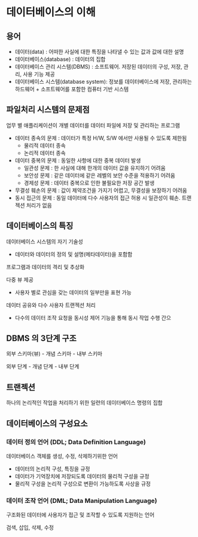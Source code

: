 # 데이터베이스의 이해

## 용어

* 데이터(data) : 어떠한 사실에 대한 특징을 나타낼 수 있는 값과 값에 대한 설명
* 데이터베이스(database) : 데이터의 집합
* 데이터베이스 관리 시스템(DBMS) : 소프트웨어. 저장된 데이터의 구성, 저장, 관리, 사용 기능 제공
* 데이터베이스 시스템(database system): 정보를 데이터베이스에 저장, 관리하는 하드웨어 + 소프트웨어를 포함한 컴퓨터 기반 시스템

## 파일처리 시스템의 문제점

업무 별 애플리케이션이 개별 데이터를 데이터 파일에 저장 및 관리하는 프로그램

* 데이터 종속의 문제 : 데이터가 특정 H/W, S/W 에서만 사용될 수 있도록 제한됨
  * 물리적 데이터 종속
  * 논리적 데이터 종속
* 데이터 중복의 문제 : 동일한 사항에 대한 중복 데이터 발생
  * 일관성 문제 : 한 사실에 대해 한개의 데이터 값을 유지하기 어려움
  * 보안성 문제 : 같은 데이터에 같은 레벨의 보안 수준을 적용하기 어려움
  * 경제성 문제 : 데이터 중복으로 인한 불필요한 저장 공간 발생
* 무결성 훼손의 문제 : 값이 제약조건을 가지기 어렵고, 무결성을 보장하기 어려움
* 동시 접근의 문제 : 동일 데이터에 다수 사용자의 접근 허용 시 일관성이 훼손. 트랜젝션 처리가 없음

## 데이터베이스의 특징

데이터베이스 시스템의 자기 기술성
* 데이터와 데이터의 정의 및 설명(메타데이터)을 포함함

프로그램과 데이터의 격리 및 추상화

다중 뷰 제공
* 사용자 별로 관심을 갖는 데이터의 일부만을 표현 가능

데이터 공유와 다수 사용자 트랜젝션 처리
* 다수의 데이터 조작 요청을 동시성 제어 기능을 통해 동시 작업 수행 간으

## DBMS 의 3단계 구조

외부 스키마(뷰) - 개념 스키마 - 내부 스키마

외부 단계 - 개념 단계 - 내부 단계 

## 트랜젝션

하나의 논리적인 작업을 처리하기 위한 일련의 데이터베이스 명령의 집합

## 데이터베이스의 구성요소

### 데이터 정의 언어 (DDL; Data **Definition** Language)

데이터베이스 객체를 생성, 수정, 삭제하기위한 언어

* 데이터의 논리적 구성, 특징을 규정
* 데이터가 기억장치에 저장되도록 데이터의 물리적 구성을 규정
* 물리적 구성을 논리적 구성으로 변환이 가능하도록 사상을 규정


### 데이터 조작 언어 (DML; Data **Manipulation** Language)

구조화된 데이터에 사용자가 접근 및 조작할 수 있도록 지원하는 언어

검색, 삽입, 삭제, 수정


